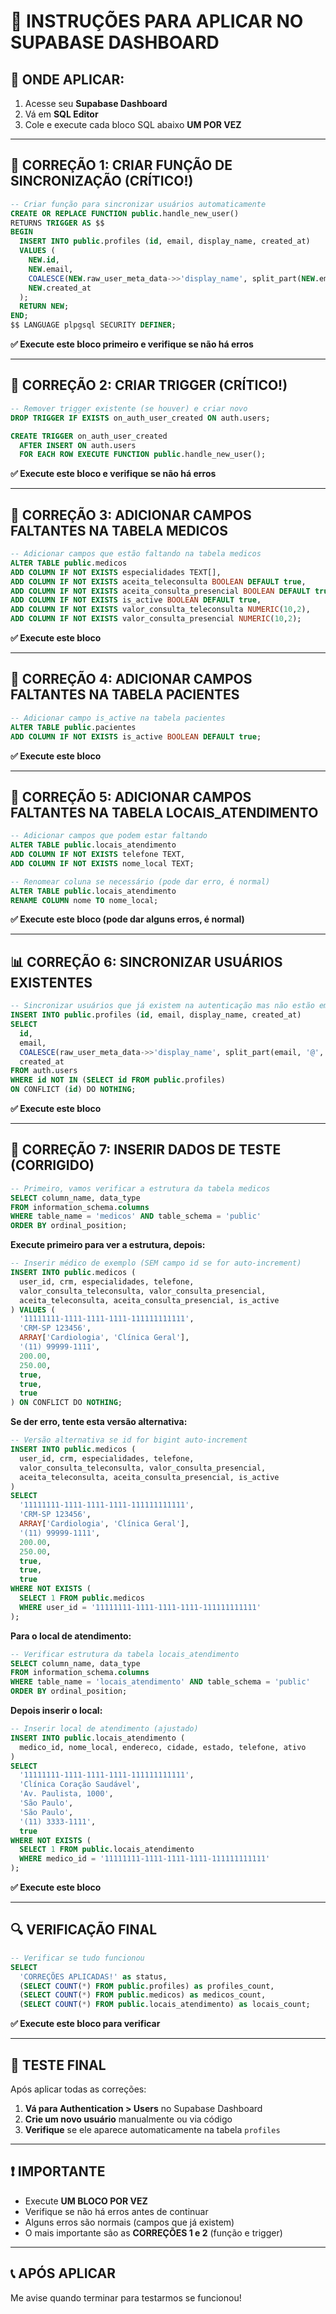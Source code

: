 # 🔧 INSTRUÇÕES PARA APLICAR NO SUPABASE DASHBOARD

## 📍 ONDE APLICAR:
1. Acesse seu **Supabase Dashboard**
2. Vá em **SQL Editor** 
3. Cole e execute cada bloco SQL abaixo **UM POR VEZ**

---

## 🚨 CORREÇÃO 1: CRIAR FUNÇÃO DE SINCRONIZAÇÃO (CRÍTICO!)

```sql
-- Criar função para sincronizar usuários automaticamente
CREATE OR REPLACE FUNCTION public.handle_new_user()
RETURNS TRIGGER AS $$
BEGIN
  INSERT INTO public.profiles (id, email, display_name, created_at)
  VALUES (
    NEW.id,
    NEW.email,
    COALESCE(NEW.raw_user_meta_data->>'display_name', split_part(NEW.email, '@', 1)),
    NEW.created_at
  );
  RETURN NEW;
END;
$$ LANGUAGE plpgsql SECURITY DEFINER;
```

**✅ Execute este bloco primeiro e verifique se não há erros**

---

## 🚨 CORREÇÃO 2: CRIAR TRIGGER (CRÍTICO!)

```sql
-- Remover trigger existente (se houver) e criar novo
DROP TRIGGER IF EXISTS on_auth_user_created ON auth.users;

CREATE TRIGGER on_auth_user_created
  AFTER INSERT ON auth.users
  FOR EACH ROW EXECUTE FUNCTION public.handle_new_user();
```

**✅ Execute este bloco e verifique se não há erros**

---

## 🔧 CORREÇÃO 3: ADICIONAR CAMPOS FALTANTES NA TABELA MEDICOS

```sql
-- Adicionar campos que estão faltando na tabela medicos
ALTER TABLE public.medicos 
ADD COLUMN IF NOT EXISTS especialidades TEXT[],
ADD COLUMN IF NOT EXISTS aceita_teleconsulta BOOLEAN DEFAULT true,
ADD COLUMN IF NOT EXISTS aceita_consulta_presencial BOOLEAN DEFAULT true,
ADD COLUMN IF NOT EXISTS is_active BOOLEAN DEFAULT true,
ADD COLUMN IF NOT EXISTS valor_consulta_teleconsulta NUMERIC(10,2),
ADD COLUMN IF NOT EXISTS valor_consulta_presencial NUMERIC(10,2);
```

**✅ Execute este bloco**

---

## 🔧 CORREÇÃO 4: ADICIONAR CAMPOS FALTANTES NA TABELA PACIENTES

```sql
-- Adicionar campo is_active na tabela pacientes
ALTER TABLE public.pacientes 
ADD COLUMN IF NOT EXISTS is_active BOOLEAN DEFAULT true;
```

**✅ Execute este bloco**

---

## 🔧 CORREÇÃO 5: ADICIONAR CAMPOS FALTANTES NA TABELA LOCAIS_ATENDIMENTO

```sql
-- Adicionar campos que podem estar faltando
ALTER TABLE public.locais_atendimento 
ADD COLUMN IF NOT EXISTS telefone TEXT,
ADD COLUMN IF NOT EXISTS nome_local TEXT;

-- Renomear coluna se necessário (pode dar erro, é normal)
ALTER TABLE public.locais_atendimento 
RENAME COLUMN nome TO nome_local;
```

**✅ Execute este bloco (pode dar alguns erros, é normal)**

---

## 📊 CORREÇÃO 6: SINCRONIZAR USUÁRIOS EXISTENTES

```sql
-- Sincronizar usuários que já existem na autenticação mas não estão em profiles
INSERT INTO public.profiles (id, email, display_name, created_at)
SELECT 
  id,
  email,
  COALESCE(raw_user_meta_data->>'display_name', split_part(email, '@', 1)) as display_name,
  created_at
FROM auth.users
WHERE id NOT IN (SELECT id FROM public.profiles)
ON CONFLICT (id) DO NOTHING;
```

**✅ Execute este bloco**

---

## 🧪 CORREÇÃO 7: INSERIR DADOS DE TESTE (CORRIGIDO)

```sql
-- Primeiro, vamos verificar a estrutura da tabela medicos
SELECT column_name, data_type 
FROM information_schema.columns 
WHERE table_name = 'medicos' AND table_schema = 'public'
ORDER BY ordinal_position;
```

**Execute primeiro para ver a estrutura, depois:**

```sql
-- Inserir médico de exemplo (SEM campo id se for auto-increment)
INSERT INTO public.medicos (
  user_id, crm, especialidades, telefone, 
  valor_consulta_teleconsulta, valor_consulta_presencial,
  aceita_teleconsulta, aceita_consulta_presencial, is_active
) VALUES (
  '11111111-1111-1111-1111-111111111111',
  'CRM-SP 123456',
  ARRAY['Cardiologia', 'Clínica Geral'],
  '(11) 99999-1111',
  200.00,
  250.00,
  true,
  true,
  true
) ON CONFLICT DO NOTHING;
```

**Se der erro, tente esta versão alternativa:**

```sql
-- Versão alternativa se id for bigint auto-increment
INSERT INTO public.medicos (
  user_id, crm, especialidades, telefone, 
  valor_consulta_teleconsulta, valor_consulta_presencial,
  aceita_teleconsulta, aceita_consulta_presencial, is_active
) 
SELECT 
  '11111111-1111-1111-1111-111111111111',
  'CRM-SP 123456',
  ARRAY['Cardiologia', 'Clínica Geral'],
  '(11) 99999-1111',
  200.00,
  250.00,
  true,
  true,
  true
WHERE NOT EXISTS (
  SELECT 1 FROM public.medicos 
  WHERE user_id = '11111111-1111-1111-1111-111111111111'
);
```

**Para o local de atendimento:**

```sql
-- Verificar estrutura da tabela locais_atendimento
SELECT column_name, data_type 
FROM information_schema.columns 
WHERE table_name = 'locais_atendimento' AND table_schema = 'public'
ORDER BY ordinal_position;
```

**Depois inserir o local:**

```sql
-- Inserir local de atendimento (ajustado)
INSERT INTO public.locais_atendimento (
  medico_id, nome_local, endereco, cidade, estado, telefone, ativo
) 
SELECT 
  '11111111-1111-1111-1111-111111111111',
  'Clínica Coração Saudável',
  'Av. Paulista, 1000',
  'São Paulo',
  'São Paulo',
  '(11) 3333-1111',
  true
WHERE NOT EXISTS (
  SELECT 1 FROM public.locais_atendimento 
  WHERE medico_id = '11111111-1111-1111-1111-111111111111'
);
```

**✅ Execute este bloco**

---

## 🔍 VERIFICAÇÃO FINAL

```sql
-- Verificar se tudo funcionou
SELECT 
  'CORREÇÕES APLICADAS!' as status,
  (SELECT COUNT(*) FROM public.profiles) as profiles_count,
  (SELECT COUNT(*) FROM public.medicos) as medicos_count,
  (SELECT COUNT(*) FROM public.locais_atendimento) as locais_count;
```

**✅ Execute este bloco para verificar**

---

## 🧪 TESTE FINAL

Após aplicar todas as correções:

1. **Vá para Authentication > Users** no Supabase Dashboard
2. **Crie um novo usuário** manualmente ou via código
3. **Verifique** se ele aparece automaticamente na tabela `profiles`

---

## ❗ IMPORTANTE

- Execute **UM BLOCO POR VEZ**
- Verifique se não há erros antes de continuar
- Alguns erros são normais (campos que já existem)
- O mais importante são as **CORREÇÕES 1 e 2** (função e trigger)

---

## 📞 APÓS APLICAR

Me avise quando terminar para testarmos se funcionou!